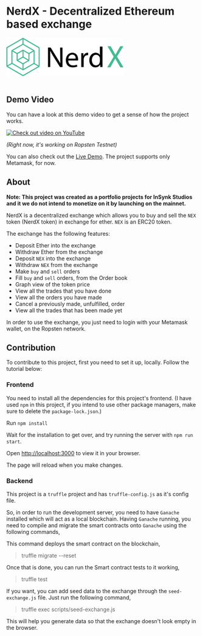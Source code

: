 # NerdX - Decentralized Ethereum based exchange

<img style="height: 100px" src="./src/assets/nerdx-dark.svg"/>

<br>
<br>

## Demo Video
You can have a look at this demo video to get a sense of how the project works.

[![Check out video on YouTube](https://i.imgur.com/9i1So08.png)](https://www.youtube.com/watch?v=lCV6mmJH3BQ&feature=youtu.be)


*(Right now, it's working on Ropsten Testnet)*

You can also check out the [Live Demo](https://nerd-x.herokuapp.com/). The project supports only Metamask, for now. 

## About
**Note: This project was created as a portfolio projects for InSynk Studios and it we do not intend to monetize on it by launching on the mainnet.**

NerdX is a decentralized exchange which allows you to buy and sell the `NEX` token (NerdX token) in exchange for ether. `NEX` is an ERC20 token.

The exchange has the following features:
* Deposit Ether into the exchange
* Withdraw Ether from the exchange
* Deposit `NEX` into the exchange
* Withdraw `NEX` from the exchange
* Make `buy` and `sell` orders
* Fill `buy` and `sell` orders, from the Order book
* Graph view of the token price
* View all the trades that you have done
* View all the orders you have made
* Cancel a previously made, unfulfilled, order
* View all the trades that has been made yet

In order to use the exchange, you just need to login with your Metamask wallet, on the Ropsten network.

## Contribution

To contribute to this project, first you need to set it up, locally. Follow the tutorial below:

### Frontend
You need to install all the dependencies for this project's frontend. (I have used `npm` in this project, if you intend to use other package managers, make sure to delete the `package-lock.json`.)

Run `npm install`

Wait for the installation to get over, and try running the server with `npm run start`. 

Open [http://localhost:3000](http://localhost:3000) to view it in your browser.

The page will reload when you make changes.

### Backend
This project is a `truffle` project and has `truffle-config.js` as it's config file. 

So, in order to run the development server, you need to have `Ganache` installed which will act as a local blockchain. Having `Ganache` running, you need to compile and migrate the smart contracts onto `Ganache` using the following commands,

This command deploys the smart contract on the blockchain,
> truffle migrate --reset

Once that is done, you can run the Smart contract tests to it working,
> truffle test

If you want, you can add seed data to the exchange through the `seed-exchange.js` file. Just run the following command,

> truffle exec scripts/seed-exchange.js

This will help you generate data so that the exchange doesn't look empty in the browser.
